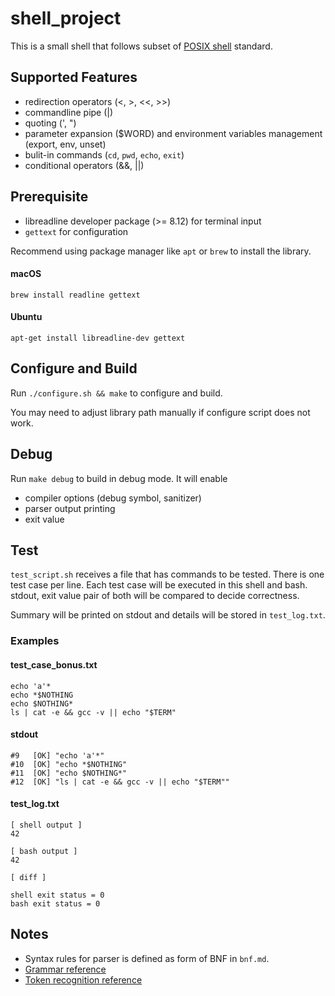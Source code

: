 # shell_project

This is a small shell that follows subset of [POSIX shell](https://pubs.opengroup.org/onlinepubs/9799919799/utilities/V3_chap02.html#tag_19) standard.

## Supported Features
- redirection operators (<, >, <<, >>)
- commandline pipe (|)
- quoting (', ")
- parameter expansion ($WORD) and environment variables management (export, env, unset)
- bulit-in commands (`cd`, `pwd`, `echo`, `exit`)
- conditional operators (&&, ||)


## Prerequisite
- libreadline developer package (>= 8.12) for terminal input
- `gettext` for configuration

Recommend using package manager like `apt` or `brew` to install the library.

#### macOS
`brew install readline gettext`

#### Ubuntu
`apt-get install libreadline-dev gettext`

## Configure and Build

Run `./configure.sh && make` to configure and build.

You may need to adjust library path manually if configure script does not work.


## Debug
Run `make debug` to build in debug mode. It will enable
- compiler options (debug symbol, sanitizer)
- parser output printing
- exit value


## Test
`test_script.sh` receives a file that has commands to be tested. There is one test case per line. Each test case will be executed in this shell and bash. stdout, exit value pair of both will be compared to decide correctness.


Summary will be printed on stdout and details will be stored in `test_log.txt`.
### Examples

#### test_case_bonus.txt
```
echo 'a'*
echo *$NOTHING
echo $NOTHING*
ls | cat -e && gcc -v || echo "$TERM"
```

#### stdout
```
#9   [OK] "echo 'a'*"
#10  [OK] "echo *$NOTHING"
#11  [OK] "echo $NOTHING*"
#12  [OK] "ls | cat -e && gcc -v || echo "$TERM""
```

#### test_log.txt
```
[ shell output ]
42

[ bash output ]
42

[ diff ]

shell exit status = 0
bash exit status = 0
```


## Notes
- Syntax rules for parser is defined as form of BNF in `bnf.md`.
- [Grammar reference](https://pubs.opengroup.org/onlinepubs/9799919799/utilities/V3_chap02.html#tag_19_10)
- [Token recognition reference](https://pubs.opengroup.org/onlinepubs/9799919799/utilities/V3_chap02.html#tag_19_03)
